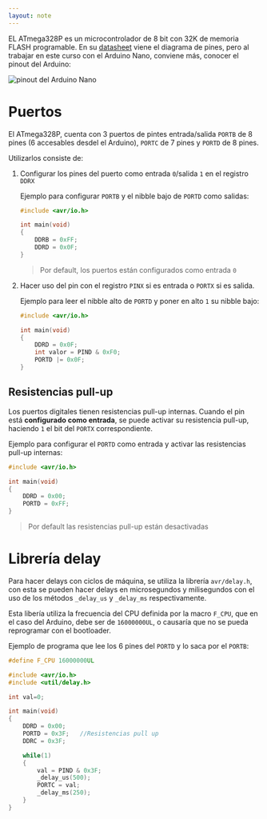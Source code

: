 ```yaml
---
layout: note
---
```


EL ATmega328P es un microcontrolador de 8 bit con 32K de memoria FLASH programable. En su [datasheet](https://ww1.microchip.com/downloads/en/DeviceDoc/Atmel-7810-Automotive-Microcontrollers-ATmega328P_Datasheet.pdf) viene el diagrama de pines, pero al trabajar en este curso con el Arduino Nano, conviene más, conocer el pinout del Arduino: 

![pinout del Arduino Nano](https://upload.wikimedia.org/wikipedia/commons/e/e4/Arduino-nano-pinout.png)

# Puertos
El ATmega328P, cuenta con 3 puertos de pintes entrada/salida `PORTB` de 8 pines (6 accesables desdel el Arduino), `PORTC` de 7 pines y `PORTD` de 8 pines.

Utilizarlos consiste de:
1. Configurar los pines del puerto como entrada `0`/salida `1` en el registro `DDRX`

    Ejemplo para configurar `PORTB` y el nibble bajo de `PORTD` como salidas:

    ```c
    #include <avr/io.h>
    
    int main(void)
    {
        DDRB = 0xFF;
        DDRD = 0x0F;
    }
    ```
    
    > Por default, los puertos están configurados como entrada `0`
    
2. Hacer uso del pin con el registro `PINX` si es entrada o `PORTX` si es salida.
    
    Ejemplo para leer el nibble alto de `PORTD` y poner en alto `1` su nibble bajo:

    ```c
    #include <avr/io.h>
    
    int main(void)
    {
        DDRD = 0x0F;
        int valor = PIND & 0xF0;
        PORTD |= 0x0F;
    }
    ```
    
## Resistencias pull-up
Los puertos digitales tienen resistencias pull-up internas. Cuando el pin está **configurado como entrada**, se puede activar su resistencia pull-up, haciendo `1` el bit del `PORTX` correspondiente.

Ejemplo para configurar el `PORTD` como entrada y activar las resistencias pull-up internas:

```c
#include <avr/io.h>

int main(void)
{
    DDRD = 0x00;
    PORTD = 0xFF;
}
```

> Por default las resistencias pull-up están desactivadas

# Librería delay
Para hacer delays con ciclos de máquina, se utiliza la librería `avr/delay.h`, con esta se pueden hacer delays en microsegundos y milisegundos con el uso de los métodos `_delay_us` y `_delay_ms` respectivamente.

Esta libería utiliza la frecuencia del CPU definida por la macro `F_CPU`, que en el caso del Arduino, debe ser de `16000000UL`, o causaría que no se pueda reprogramar con el bootloader.

Ejemplo de programa que lee los 6 pines del `PORTD` y lo saca por el `PORTB`:

```c
#define F_CPU 16000000UL

#include <avr/io.h>
#include <util/delay.h>

int val=0;

int main(void)
{
    DDRD = 0x00;
    PORTD = 0x3F;   //Resistencias pull up
    DDRC = 0x3F;

    while(1)
    {
        val = PIND & 0x3F;
        _delay_us(500);
        PORTC = val;
        _delay_ms(250);
    }
}
```
